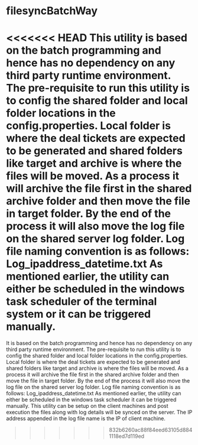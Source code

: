 # filesyncBatchWay
<<<<<<< HEAD
This utility is based on the batch programming and hence has no dependency on any third party runtime environment. The pre-requisite to run this utility is to config the shared folder and local folder locations in the config.properties.  Local folder is where the deal tickets are expected to be generated and shared folders like target and archive is where the files will be moved. As a process it will archive the file first in the shared archive folder and then move the file in target folder. By the end of the process it will also move the log file on the shared server log folder. Log file naming convention is as follows: Log_ipaddress_datetime.txt As mentioned earlier, the utility can either be scheduled in the windows task scheduler of the terminal system or it can be triggered manually.
=======
It is based on the batch programming and hence has no dependency on any third party runtime environment. The pre-requisite to run this utility is to config the shared folder and local folder locations in the config.properties.  Local folder is where the deal tickets are expected to be generated and shared folders like target and archive is where the files will be moved. As a process it will archive the file first in the shared archive folder and then move the file in target folder. By the end of the process it will also move the log file on the shared server log folder. Log file naming convention is as follows: Log_ipaddress_datetime.txt As mentioned earlier, the utility can either be scheduled in the windows task scheduler it can be triggered manually.
This utility can be setup on the client machines and post execution the files along with log details will be synced on the server. The IP address appended in the log file name is the IP of client machine.
>>>>>>> 832b6260ac88f84eed63105d8841118ed7d119ed
